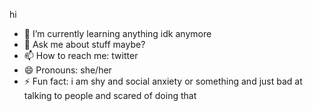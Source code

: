 hi
- 🌱 I’m currently learning anything idk anymore
- 💬 Ask me about stuff maybe?
- 📫 How to reach me: twitter
- 😄 Pronouns: she/her
- ⚡ Fun fact: i am shy and social anxiety or something and just bad at talking to people and scared of doing that

